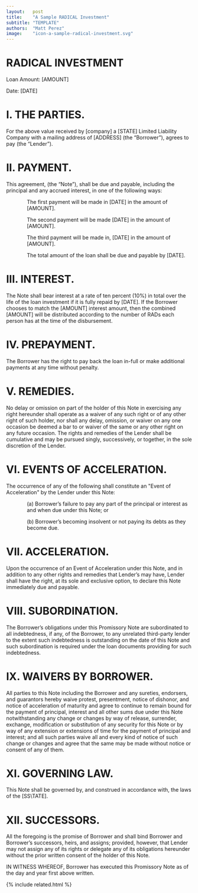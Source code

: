 ```yaml
---
layout:   post
title:    "A Sample RADICAL Investment"
subtitle: "TEMPLATE"
authors:  "Matt Perez"
image:    "icon-a-sample-radical-investment.svg"
---
```


<div style="display:none;">
 <p>A sample <span class="_paradigm">RADICAL</span> invesmentment.</p>
</div>

<h1>RADICAL INVESTMENT</h1>
 <p>Loan Amount: [AMOUNT]</p>
 <p>       Date: [DATE]</p>
 <h1>I. THE PARTIES.</h1>
 <p space="text-indent:4em; ">For the above value received by [company] a [STATE] Limited Liability Company with a mailing address of [ADDRESS] (the “Borrower”), agrees to pay (the “Lender”).</p>
 <h1>II. PAYMENT.</h1>
 <p space="text-indent:4em; ">This agreement, (the “Note”), shall be due and payable, including the principal and any accrued interest, in one of the following ways:</p>
 <p>
  <div style="margin-left:4em; ">
   <p>The first payment will be made in  [DATE] in the amount of [AMOUNT].</p>
   <p>The second payment will be made  [DATE] in the amount of [AMOUNT].</p>
   <p>The third payment will be made in, [DATE] in the amount of [AMOUNT].</p>
   <p>The total amount of the loan shall be due and payable by [DATE].</p>
  </div>
 </p>
 <h1>III. INTEREST.</h1>
  <p space="text-indent:4em; ">The Note shall bear interest at a rate of ten percent (10%) in total over the life of the loan investment if it is fully repaid by [DATE]. If the Borrower chooses to match the [AMOUNT] interest amount, then the combined [AMOUNT] will be distributed according to the number of <span class="_paradigm">RAD</span>s each person has at the time of the disbursement.</p>
 <h1>IV. PREPAYMENT.</h1>
  <p space="text-indent:4em; ">The Borrower has the right to pay back the loan in-full or make additional payments at any time without penalty.</p>
 <h1>V. REMEDIES.</h1>
  <p space="text-indent:4em; ">No delay or omission on part of the holder of this Note in exercising any right hereunder shall operate as a waiver of any such right or of any other right of such holder, nor shall any delay, omission, or waiver on any one occasion be deemed a bar to or waiver of the same or any other right on any future occasion. The rights and remedies of the Lender shall be cumulative and may be pursued singly, successively, or together, in the sole discretion of the Lender.</p>
 <h1>VI. EVENTS OF ACCELERATION.</h1>
  <p space="text-indent:4em; ">The occurrence of any of the following shall constitute an "Event of Acceleration" by the Lender under this Note:</p>
  <p>
   <div style="margin-left:4em; ">
    <p>(a) Borrower’s failure to pay any part of the principal or interest as and when due under this Note; or</p>
    <p>(b) Borrower’s becoming insolvent or not paying its debts as they become due.</p>
   </div>
 <h1>VII. ACCELERATION.</h1>
  <p space="text-indent:4em; ">Upon the occurrence of an Event of Acceleration under this Note, and in addition to any other rights and remedies that Lender’s may have, Lender shall have the right, at its sole and exclusive option, to declare this Note immediately due and payable.</p>
 <h1>VIII. SUBORDINATION.</h1>
  <p space="text-indent:4em; ">The Borrower’s obligations under this Promissory Note are subordinated to all indebtedness, if any, of the Borrower, to any unrelated third-party lender to the extent such indebtedness is outstanding on the date of this Note and such subordination is required under the loan documents providing for such indebtedness.</p></p>
 <h1>IX. WAIVERS BY BORROWER. </h1>
  <p space="text-indent:4em; ">All parties to this Note including the Borrower and any sureties, endorsers, and guarantors hereby waive protest, presentment, notice of dishonor, and notice of acceleration of maturity and agree to continue to remain bound for the payment of principal, interest and all other sums due under this Note notwithstanding any change or changes by way of release, surrender, exchange, modification or substitution of any security for this Note or by way of any extension or extensions of time for the payment of principal and interest; and all such parties waive all and every kind of notice of such change or changes and agree that the same may be made without notice or consent of any of them.</p>
 <h1>XI. GOVERNING LAW.</h1>
  <p space="text-indent:4em; "> This Note shall be governed by, and construed in accordance with, the laws of the [SS\TATE].</p>
 <h1>XII. SUCCESSORS.</h1>
  <p space="text-indent:4em; "> All the foregoing is the promise of Borrower and shall bind Borrower and Borrower&rsquo;s successors, heirs, and assigns; provided, however, that Lender may not assign any of its rights or delegate any of its obligations hereunder without the prior written consent of the holder of this Note.</p>
 <p></p>
 <p>IN WITNESS WHEREOF, Borrower has executed this Promissory Note as of the day and year first above written.</p>

{% include related.html %}